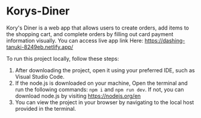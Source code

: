 # Korys-Diner
Kory's Diner is a web app that allows users to create orders, add items to the shopping cart, and complete orders by filling out card payment information visually.
You can access live app link Here: https://dashing-tanuki-8249eb.netlify.app/

To run this project locally, follow these steps:

1. After downloading the project, open it using your preferred IDE, such as Visual Studio Code.
2. If the node.js is downloaded on your machine, Open the terminal and run the following commands: `npm i` and `npm run dev`. If not, you can download node.js by visiting https://nodejs.org/en
3. You can view the project in your browser by navigating to the local host provided in the terminal.
